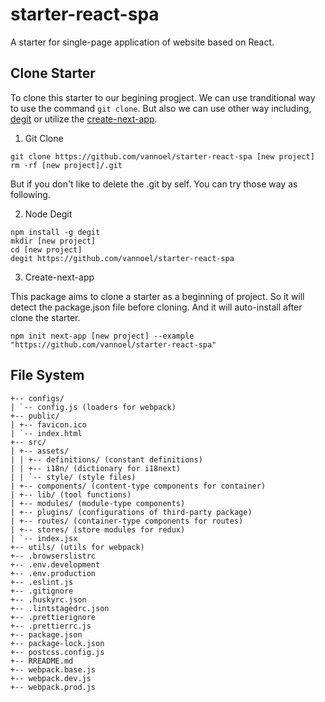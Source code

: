 # starter-react-spa

A starter for single-page application of website based on React.

## Clone Starter

To clone this starter to our begining progject. We can use tranditional way to use the command `git clone`. But also we can use other way including, [degit](https://www.npmjs.com/package/degit) or utilize the [create-next-app](https://www.npmjs.com/package/create-next-app).

1. Git Clone

```
git clone https://github.com/vannoel/starter-react-spa [new project]
rm -rf [new project]/.git
```

But if you don't like to delete the .git by self. You can try those way as following.

2. Node Degit

```
npm install -g degit
mkdir [new project]
cd [new project]
degit https://github.com/vannoel/starter-react-spa
```

3. Create-next-app

This package aims to clone a starter as a beginning of project. So it will detect the package.json file before cloning. And it will auto-install after clone the starter.

```
npm init next-app [new project] --example "https://github.com/vannoel/starter-react-spa"
```

## File System

```
+-- configs/
| `-- config.js (loaders for webpack)
+-- public/
| +-- favicon.ico
| `-- index.html
+-- src/
| +-- assets/
| | +-- definitions/ (constant definitions)
| | +-- i18n/ (dictionary for i18next)
| | `-- style/ (style files)
| +-- components/ (content-type components for container)
| +-- lib/ (tool functions)
| +-- modules/ (module-type components)
| +-- plugins/ (configurations of third-party package)
| +-- routes/ (container-type components for routes)
| +-- stores/ (store modules for redux)
| `-- index.jsx
+-- utils/ (utils for webpack)
+-- .browserslistrc
+-- .env.development
+-- .env.production
+-- .eslint.js
+-- .gitignore
+-- .huskyrc.json
+-- .lintstagedrc.json
+-- .prettierignore
+-- .prettierrc.js
+-- package.json
+-- package-lock.json
+-- postcss.config.js
+-- RREADME.md
+-- webpack.base.js
+-- webpack.dev.js
+-- webpack.prod.js
```
